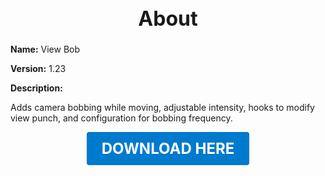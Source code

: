 <h1 style="text-align:center; font-size:2rem; font-weight:bold;">About</h1>

**Name:**
View Bob

**Version:**
1.23

**Description:**

Adds camera bobbing while moving, adjustable intensity, hooks to modify view punch, and configuration for bobbing frequency.




<p align="center"><a href="https://github.com/LiliaFramework/Modules/raw/refs/heads/gh-pages/viewbob.zip" style="display:inline-block;padding:12px 24px;font-size:1.5rem;font-weight:bold;text-decoration:none;color:#fff;background-color:var(--md-primary-fg-color,#007acc);border-radius:4px;">DOWNLOAD HERE</a></p>